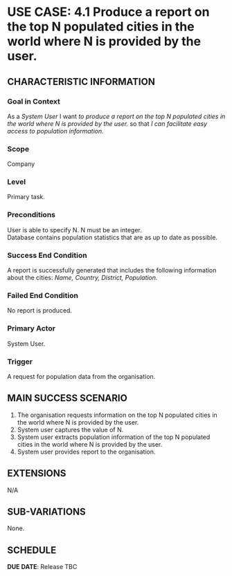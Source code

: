 # USE CASE: 4.1 Produce a report on the top N populated cities in the world where N is provided by the user.

## CHARACTERISTIC INFORMATION

### Goal in Context

As a *System User* I want *to produce a report on the top N populated cities in the world where N is provided by the user.* so that *I can facilitate easy access to population information.*

### Scope

Company

### Level

Primary task.

### Preconditions

User is able to specify N.  N must be an integer.  
Database contains population statistics that are as up to date as possible.

### Success End Condition

A report is successfully generated that includes the following information about the cities:
*Name,*
*Country,*
*District,*
*Population.*

### Failed End Condition

No report is produced.

### Primary Actor

System User.

### Trigger

A request for population data from the organisation.

## MAIN SUCCESS SCENARIO

1. The organisation requests information on the top N populated cities in the world where N is provided by the user.   
2. System user captures the value of N.
3. System user extracts population information of the top N populated cities in the world where N is provided by the user.
4. System user provides report to the organisation.

## EXTENSIONS

N/A

## SUB-VARIATIONS

None. 

## SCHEDULE

**DUE DATE**: Release TBC